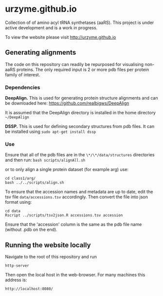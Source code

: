 # urzyme.github.io
Collection of of amino acyl tRNA synthetases (aaRS). This project is under active development and is a work in progress.

To view the website please visit http://urzyme.github.io





## Generating alignments

The code on this repository can readily be repurposed for visualising non-aaRS proteins. The only required input is 2 or more pdb files per protein family of interest.

### Dependencies

**DeepAlign.** This is used for generating protein structure alignments and can be downloaded here:
https://github.com/realbigws/DeepAlign


It is assumed that the DeepAlign directory is installed in the home directory ```~/DeepAlign```


**DSSP.** This is used for defining secondary structures from pdb files. It can be installed using 
```sudo apt-get install dssp```


### Use

Ensure that all of the pdb files are in the ```\*/\*/data/structures``` directories and then run: 
```bash scripts/alignAll.sh```

or to only align a single protein dataset (for example arg) use:
```
cd class1/arg/
bash ../../scripts/align.sh

```

To ensure that the accession names and metadata are up to date, edit the tsv file `data/accessions.tsv` accordingly. Then convert the file into json format using:

```
cd data
Rscript ../scripts/tsv2json.R accessions.tsv accession
``` 

Ensure that the 'accession' column is the same as the pdb file name (without .pdb on the end).


## Running the website locally
Navigate to the root of this repository and run

``
http-server
``

Then open the local host in the web-browser. For many machines this address is:

``
http://localhost:8080/
``


